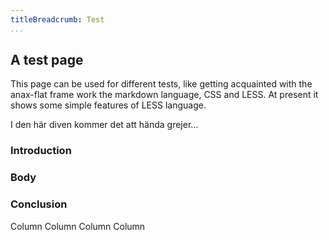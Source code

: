 ```yaml
---
titleBreadcrumb: Test
...
```




A test page    
-----------

<p> This page can be used for different tests, like getting acquainted with the anax-flat frame work
the markdown language, CSS and LESS. At present it shows some simple features of LESS language. </p>

<div> I den här diven kommer det att hända grejer... </div>


<h3>Introduction</h3>
<h3>Body</h3>
<h3>Conclusion</h3>

<col class="column-1">Column</col>
<col class="column-2">Column</col>
<col class="column-3">Column</col>
<col class="column-4">Column</col>      
